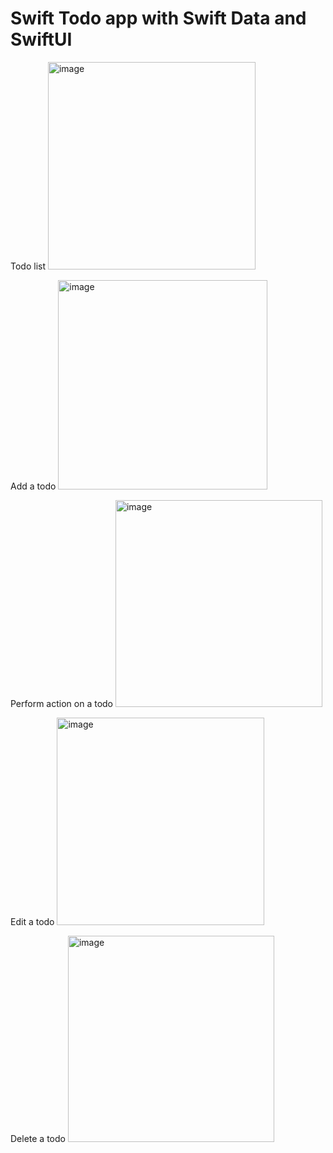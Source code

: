 # Swift Todo app with Swift Data and SwiftUI

Todo list
<img width="332" alt="image" src="https://github.com/DevThibautMonin/swiftdata-todo-app/assets/92627309/067c6480-c25a-4fbb-93c3-d1488fd3655f">

Add a todo
<img width="335" alt="image" src="https://github.com/DevThibautMonin/swiftdata-todo-app/assets/92627309/b35a134e-77b9-4003-9c5b-7ec745e28d94">

Perform action on a todo
<img width="331" alt="image" src="https://github.com/DevThibautMonin/swiftdata-todo-app/assets/92627309/12733979-e8d0-4635-8a6c-591735e8b4e0">

Edit a todo
<img width="332" alt="image" src="https://github.com/DevThibautMonin/swiftdata-todo-app/assets/92627309/59e3d87a-830e-453e-93b7-9407acc9c013">

Delete a todo
<img width="330" alt="image" src="https://github.com/DevThibautMonin/swiftdata-todo-app/assets/92627309/cced0856-d2e3-4cc3-8d1a-8b3d1adf5d85">
